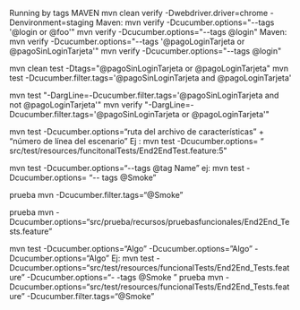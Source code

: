 Running by tags
MAVEN mvn clean verify -Dwebdriver.driver=chrome -Denvironment=staging
Maven: mvn verify -Dcucumber.options="--tags '@login or @foo'" mvn verify -Dcucumber.options="--tags @login"
Maven: mvn verify -Dcucumber.options="--tags '@pagoLoginTarjeta or @pagoSinLoginTarjeta'" mvn verify -Dcucumber.options="--tags @login"

mvn clean test -Dtags="@pagoSinLoginTarjeta or @pagoLoginTarjeta"
mvn test -Dcucumber.filter.tags='@pagoSinLoginTarjeta and @pagoLoginTarjeta'

mvn test "-DargLine=-Dcucumber.filter.tags='@pagoSinLoginTarjeta and not @pagoLoginTarjeta'"
mvn verify "-DargLine=-Dcucumber.filter.tags='@pagoSinLoginTarjeta or @pagoLoginTarjeta'"

mvn test -Dcucumber.options=“ruta del archivo de características” + “número de línea del escenario”
Ej : mvn test -Dcucumber.options= “ src/test/resources/funcitonalTests/End2EndTest.feature:5"

mvn test -Dcucumber.options=“--tags @tag Name”
ej: mvn test -Dcucumber.options= “-- tags @Smoke”

prueba mvn -Dcucumber.filter.tags=“@Smoke”

prueba mvn -Dcucumber.options=“src/prueba/recursos/pruebasfuncionales/End2End_Tests.feature”

mvn test -Dcucumber.options=“Algo” -Dcucumber.options=”Algo” -Dcucumber.options=“Algo”
Ej: mvn test -Dcucumber.options=“src/test/resources/funcionalTests/End2End_Tests.feature” -Dcucumber.options=“- -tags @Smoke ”
prueba mvn -Dcucumber.options=“src/test/resources/funcionalTests/End2End_Tests.feature” -Dcucumber.filter.tags=“@Smoke”